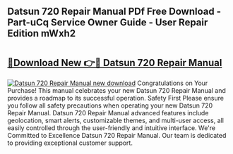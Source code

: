 ## Datsun 720 Repair Manual PDf Free Download - Part-uCq Service Owner Guide - User Repair Edition mWxh2

# <h2><a href="http://bc68807.oget.top/?id=Datsun+720+Repair+Manual">🔗Download New 👉🔴 Datsun 720 Repair Manual</a></h2>

[![Datsun 720 Repair Manual new download](https://i.imgur.com/5g1atiW.png)](http://bc68807.oget.top/?id=Datsun+720+Repair+Manual)
Congratulations on Your Purchase! This manual celebrates your new Datsun 720 Repair Manual and provides a roadmap to its successful operation. Safety First Please ensure you follow all safety precautions when operating your new Datsun 720 Repair Manual. Datsun 720 Repair Manual advanced features include geolocation, smart alerts, customizable themes, and multi-user access, all easily controlled through the user-friendly and intuitive interface. We're Committed to Excellence Datsun 720 Repair Manual. Our team is dedicated to providing exceptional customer support.
